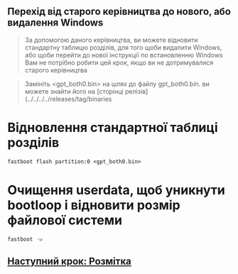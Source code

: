 ## Перехід від старого керівництва до нового, або видалення Windows
> За допомогою даного керівництва, ви можете відновити стандартну таблицю розділів, для того щоби видалити Windows, або щоби перейти до нової інструкції по встановленню Windows
> Вам не потрібно робити цей крок, якщо ви не дотримувалися старого керівництва

> Замініть <gpt_both0.bin> на шлях до файлу gpt_both0.bin. ви можете знайти його на [сторінці релізів](../../../../releases/tag/binaries

# Відновлення стандартної таблиці розділів

```cmd
fastboot flash partition:0 <gpt_both0.bin>
````

# Очищення userdata, щоб уникнути bootloop і відновити розмір файлової системи
```cmd
fastboot -w
````

## [Наступний крок: Розмітка](/guide/Ukrainian/1-partition-uk.md)
